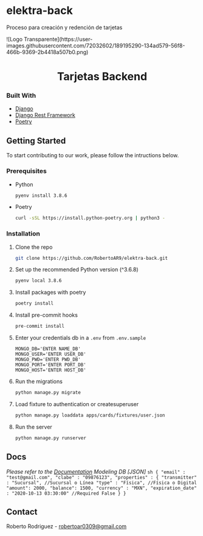 # elektra-back
Proceso para creación y redención de tarjetas


<!-- TODO: PROJECT LOGO --> ![Logo Transparente](https://user-images.githubusercontent.com/72032602/189195290-134ad579-56f8-466b-9369-2b4418a507b0.png)
<br />
<p align="center">

  <h1 align="center">Tarjetas Backend</h1>

</p>


### Built With

* [Django](https://docs.djangoproject.com/)
* [Django Rest Framework](https://www.django-rest-framework.org/)
* [Poetry](https://python-poetry.org/)



<!-- GETTING STARTED -->
## Getting Started

To start contributing to our work, please follow the intructions below.

### Prerequisites

* Python

  ```sh
  pyenv install 3.8.6
  ```
* Poetry

  ```sh
  curl -sSL https://install.python-poetry.org | python3 -
  ```

### Installation


1. Clone the repo

   ```sh
   git clone https://github.com/RobertoAR9/elektra-back.git
   ```

2. Set up the recommended Python version (^3.6.8)

   ```sh
   pyenv local 3.8.6
   ```

3. Install packages with poetry
   
   ```sh
   poetry install
   ```
   
4. Install pre-commit hooks

   ```sh
   pre-commit install
   ```

5. Enter your credentials db in a `.env` from `.env.sample`

   ```.env
   MONGO_DB='ENTER NAME_DB'
   MONGO_USER='ENTER USER_DB'
   MONGO_PWD='ENTER PWD_DB'
   MONGO_PORT='ENTER PORT_DB'
   MONGO_HOST='ENTER HOST_DB'
   ```

6. Run the migrations

   ```sh
   python manage.py migrate
   ```


8. Load fixture to authentication or createsuperuser

    ```sh
    python manage.py loaddata apps/cards/fixtures/user.json
    ```

9. Run the server

   ```sh
   python manage.py runserver
   ```


<!-- USAGE EXAMPLES -->
## Docs

_Please refer to the [Documentation](https://api.getpostman.com/collections/32600932-63e8586d-c39e-4506-9885-59487971f737)_
_Modeling DB [JSON]_
    ```sh
    {
        "email" : "test@gmail.com",
        "clabe" : "09876123",
        "properties" : {
            "transmitter" : "Sucursal", //Sucursal o Línea
            "type" : "Física", //Física o Digital
            "amount": 2000,
            "balance": 1500,
            "currency" : "MXN",
            "expiration_date" : "2020-10-13 03:30:00" //Required False
        }
    }
    ```


<!-- CONTACT -->
## Contact

Roberto Rodriguez - robertoar0309@gmail.com

